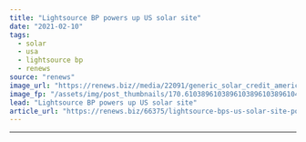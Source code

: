 ```yaml
---
title: "Lightsource BP powers up US solar site"
date: "2021-02-10"
tags: 
  - solar
  - usa
  - lightsource bp
  - renews
source: "renews"
image_url: "https://renews.biz//media/22091/generic_solar_credit_american_public_power_association_unsplash.jpg?mode=crop&width=770&heightratio=0.6103896103896103896103896104&slimmage=true"
image_fp: "/assets/img/post_thumbnails/170.6103896103896103896103896104&slimmage=true"
lead: "Lightsource BP powers up US solar site"
article_url: "https://renews.biz/66375/lightsource-bps-us-solar-site-powers-up/"
---
```


---
